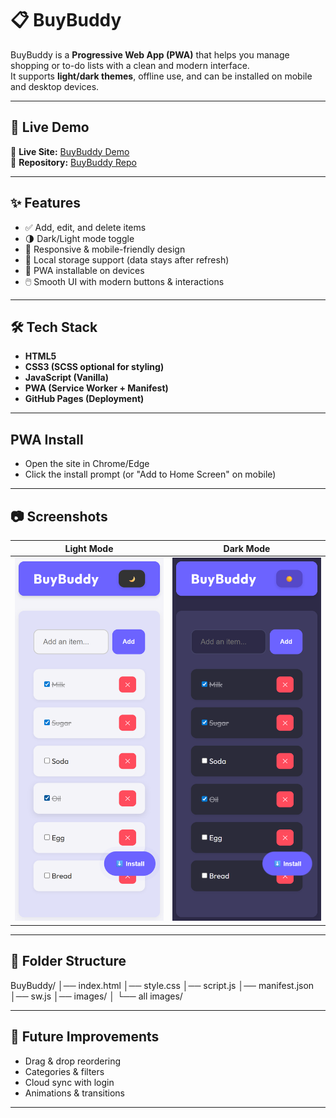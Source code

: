 # 📋 BuyBuddy

BuyBuddy is a **Progressive Web App (PWA)** that helps you manage shopping or to-do lists with a clean and modern interface.  
It supports **light/dark themes**, offline use, and can be installed on mobile and desktop devices.

---

## 🚀 Live Demo  
🔗 **Live Site:** [BuyBuddy Demo](https://amolkamble4161.github.io/BuyBuddy/)  
📂 **Repository:** [BuyBuddy Repo](https://github.com/AmolKamble4161/BuyBuddy)

---

## ✨ Features
- ✅ Add, edit, and delete items  
- 🌗 Dark/Light mode toggle  
- 📱 Responsive & mobile-friendly design  
- 💾 Local storage support (data stays after refresh)  
- 📲 PWA installable on devices  
- 🖱️ Smooth UI with modern buttons & interactions  

---

## 🛠️ Tech Stack
- **HTML5**  
- **CSS3 (SCSS optional for styling)**  
- **JavaScript (Vanilla)**  
- **PWA (Service Worker + Manifest)**  
- **GitHub Pages (Deployment)**  

---
## PWA Install

- Open the site in Chrome/Edge
- Click the install prompt (or "Add to Home Screen" on mobile)

---
## 📷 Screenshots

| Light Mode                               | Dark Mode                              |
| ---------------------------------------- | -------------------------------------- |
| ![Light UI](./images/BuyBuddy_Light.png) | ![Dark UI](./images/BuyBuddy_Dark.png) |

---
## 🧩 Folder Structure

BuyBuddy/
│── index.html
│── style.css
│── script.js
│── manifest.json
│── sw.js
│── images/
│    └── all images/

---
## 📌 Future Improvements

- Drag & drop reordering
- Categories & filters
- Cloud sync with login
- Animations & transitions

---

